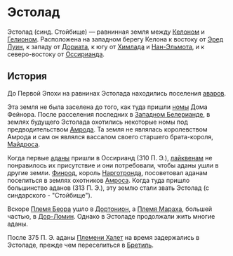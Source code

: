 # Эстолад

Эстолад (синд. Стойбище) — равнинная земля между [Келоном](Келон.md) и
[Гелионом](Гелион.md). Расположена на западном берегу Келона к востоку от
[Эред Луин](Синие%20Горы.md), к западу от [Дориата](Дориат.md), к югу от
[Химлада](Химлад.md) и [Нан-Эльмота](Нан-Эльмот.md), и к северо-востоку от
[Оссирианда](Оссирианд.md).

## История

До Первой Эпохи на равнинах Эстолада находились поселения [аваров](авары.md).

Эта земля не была заселена до того, как туда пришли [номы](номы.md) Дома
Фейнора. После расселения последних в [Западном Белерианде](Западный%20Белерианд.md),
в землях будущего Эстолада охотились некоторые номы под предводительством
[Амрода](Амрод.md). Та земля не являлась королевством Амрода и сам он являлся
вассалом своего старшего брата-короля, [Майдроса](Майдрос.md).

Когда первые [аданы](аданы.md) пришли в Оссирианд (310 П. Э.),
[лайквенам](лайкены.md) не понравилось их присутствие и они потребовали, чтобы
аданы ушли в другие земли. [Финрод](Финрод.md), король [Нарготронда](Нарготронд.md),
посоветовал аданам поселиться в землях охотников [Амроса](Амрос.md). Когда туда
пришло большинство аданов (313 П. Э.), эту землю стали звать Эстолад (с
синдарского - "Стойбище").

Вскоре [Племя Беора](беорлинги.md) ушло в [Дортонион](Дортонион.md), а
[Племя Мараха](марахлинги.md), большей частью, в [Дор-Ломин](Дор-Ломин.md).
Однако в Эстоладе продолжали жить многие аданы.

После 375 П. Э. аданы [Племени Халет](халетлинги.md) на время задержались в
Эстоладе, прежде чем переселиться в [Бретиль](Бретиль.md).

